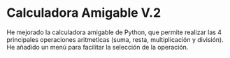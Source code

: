 # Calculadora Amigable V.2

He mejorado la calculadora amigable de Python, que permite realizar las 4 principales operaciones aritmeticas (suma, resta, multiplicación y división). He añadido un menú para facilitar la selección de la operación.
